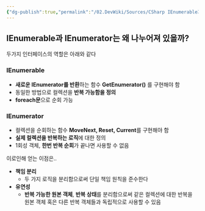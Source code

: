 ```yaml
---
{"dg-publish":true,"permalink":"/02.DevWiki/Sources/CSharp IEnumerable과 IEnumerator는 왜 나누어져 있을까/","noteIcon":""}
---
```


## IEnumerable과 IEnumerator는 왜 나누어져 있을까?
두가지 인터페이스의 역할은 아래와 같다
### IEnumerable
* **새로운 IEnumerator를 반환**하는 함수 **GetEnumerator()** 를 구현해야 함
* 동일한 방법으로 컬렉션을 **반복 가능함을 정의**
* **foreach문**으로 순회 가능
### IEnumerator
* 컬렉션을 순회하는 함수 **MoveNext, Reset, Current**를 구현해야 함
* **실제 컬렉션을 반복하는 로직**에 대한 정의
* 1회성 객체, **한번 반복 순회**가 끝나면 사용할 수 없음

이로인해 얻는 이점은..
* **책임 분리**
	* 두 가지 로직을 분리함으로써 단일 책임 원칙을 준수한다
* **유연성**
	* **반복 가능한 원본 객체**, **반복 상태**를 분리함으로써 같은 컬렉션에 대한 반복을 원본 객체 혹은 다른 반복 객체들과 독립적으로 사용할 수 있음


